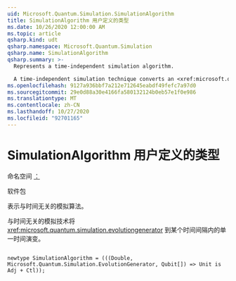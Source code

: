 ```yaml
---
uid: Microsoft.Quantum.Simulation.SimulationAlgorithm
title: SimulationAlgorithm 用户定义的类型
ms.date: 10/26/2020 12:00:00 AM
ms.topic: article
qsharp.kind: udt
qsharp.namespace: Microsoft.Quantum.Simulation
qsharp.name: SimulationAlgorithm
qsharp.summary: >-
  Represents a time-independent simulation algorithm.

  A time-independent simulation technique converts an <xref:microsoft.quantum.simulation.evolutiongenerator> to unitary time evolution for some time-interval.
ms.openlocfilehash: 9127a936bbf7a212e712645eabdf49fefc7a97d0
ms.sourcegitcommit: 29e0d88a30e4166fa580132124b0eb57e1f0e986
ms.translationtype: MT
ms.contentlocale: zh-CN
ms.lasthandoff: 10/27/2020
ms.locfileid: "92701165"
---
```

# <a name="simulationalgorithm-user-defined-type"></a>SimulationAlgorithm 用户定义的类型

命名空间 [：](xref:Microsoft.Quantum.Simulation)

软件包 [](https://nuget.org/packages/)


表示与时间无关的模拟算法。

与时间无关的模拟技术将 <xref:microsoft.quantum.simulation.evolutiongenerator>
到某个时间间隔内的单一时间演变。

```qsharp

newtype SimulationAlgorithm = (((Double, Microsoft.Quantum.Simulation.EvolutionGenerator, Qubit[]) => Unit is Adj + Ctl));
```

